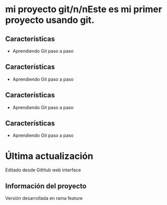 # mi proyecto git/n/nEste es mi primer proyecto usando git.
## Características
- Aprendiendo Git paso a paso
## Características
- Aprendiendo Git paso a paso
## Características
- Aprendiendo Git paso a paso
## Características
- Aprendiendo Git paso a paso
# Última actualización
Editado desde GitHub web interface
## Información del proyecto
Versión desarrollada en rama feature
